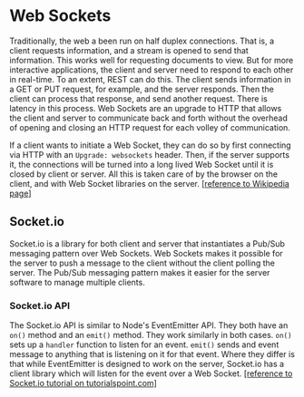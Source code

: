 # Web Sockets

Traditionally, the web a been run on half duplex connections. That is, a client requests information, and a stream is opened to send that information. This works well for requesting documents to view. But for more interactive applications, the client and server need to respond to each other in real-time. To an extent, REST can do this. The client sends information in a GET or PUT request, for example, and the server responds. Then the client can process that response, and send another request. There is latency in this process. Web Sockets are an upgrade to HTTP that allows the client and server to communicate back and forth without the overhead of opening and closing an HTTP request for each volley of communication.

If a client wants to initiate a Web Socket, they can do so by first connecting via HTTP with an `Upgrade: websockets` header. Then, if the server supports it, the connections will be turned into a long lived Web Socket until it is closed by client or server. All this is taken care of by the browser on the client, and with Web Socket libraries on the server. [[reference to Wikipedia page]](https://en.wikipedia.org/wiki/WebSocket)

## Socket.io

Socket.io is a library for both client and server that instantiates a Pub/Sub messaging pattern over Web Sockets. Web Sockets makes it possible for the server to push a message to the client without the client polling the server. The Pub/Sub messaging pattern makes it easier for the server software to manage multiple clients.

### Socket.io API

The Socket.io API is similar to Node's EventEmitter API. They both have an `on()` method and an `emit()` method. They work similarly in both cases. `on()` sets up a `handler` function to listen for an event. `emit()` sends and event message to anything that is listening on it for that event. Where they differ is that while EventEmitter is designed to work on the server, Socket.io has a client library which will listen for the event over a Web Socket. [[reference to Socket.io tutorial on tutorialspoint.com]](https://www.tutorialspoint.com/socket.io/)
